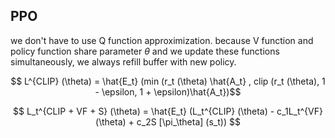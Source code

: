 ## PPO

we don't have to use Q function approximization. because V function and policy function share parameter $\theta$ and we update these functions simultaneously, we always refill buffer with new policy.

$$ L^{CLIP} (\theta) = \hat{E_t} (min (r_t (\theta) \hat{A_t} , clip (r_t (\theta), 1 - \epsilon, 1 + \epsilon)\hat{A_t})$$

$$ L_t^{CLIP + VF + S} (\theta) = \hat{E_t} (L_t^{CLIP} (\theta) - c_1L_t^{VF}(\theta) + c_2S [\pi_\theta] (s_t)) $$
